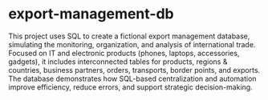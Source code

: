 # export-management-db

This project uses SQL to create a fictional export management database, simulating the monitoring, organization, and analysis of international trade. Focused on IT and electronic products (phones, laptops, accessories, gadgets), it includes interconnected tables for products, regions & countries, business partners, orders, transports, border points, and exports. The database demonstrates how SQL-based centralization and automation improve efficiency, reduce errors, and support strategic decision-making.

